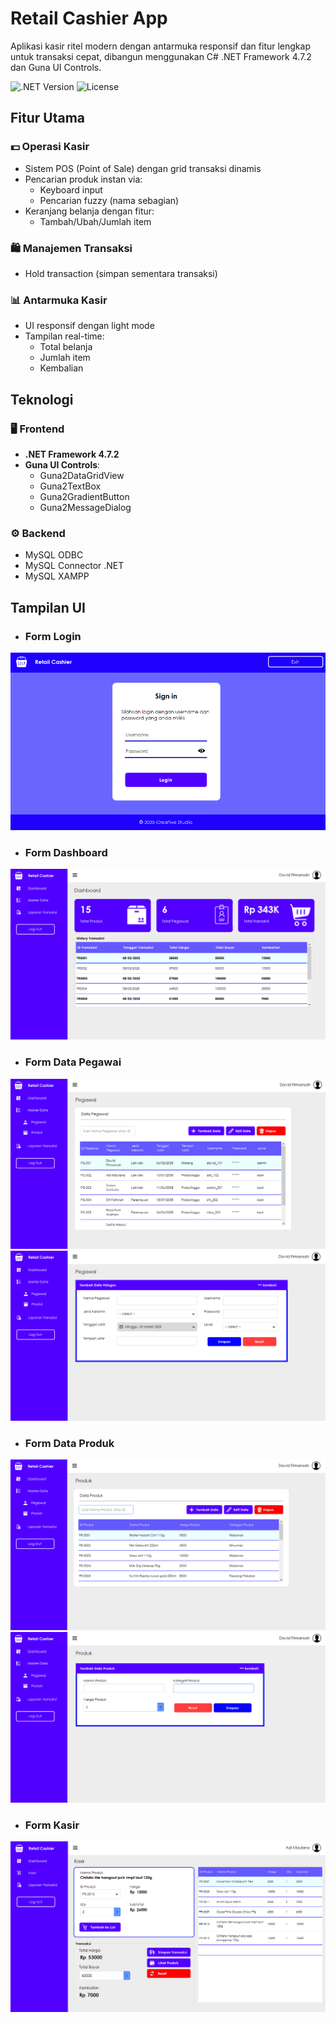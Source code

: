 # Retail Cashier App

Aplikasi kasir ritel modern dengan antarmuka responsif dan fitur lengkap untuk transaksi cepat, dibangun menggunakan C# .NET Framework 4.7.2 dan Guna UI Controls.

![.NET Version](https://img.shields.io/badge/.NET-6.0-purple)
![License](https://img.shields.io/badge/license-MIT-blue)

## Fitur Utama

### 💵 Operasi Kasir
- Sistem POS (Point of Sale) dengan grid transaksi dinamis
- Pencarian produk instan via:
  - Keyboard input
  - Pencarian fuzzy (nama sebagian)
- Keranjang belanja dengan fitur:
  - Tambah/Ubah/Jumlah item

### 🛍 Manajemen Transaksi
- Hold transaction (simpan sementara transaksi)

### 📊 Antarmuka Kasir
- UI responsif dengan light mode
- Tampilan real-time:
  - Total belanja
  - Jumlah item
  - Kembalian

## Teknologi

### 🖥 Frontend
- **.NET Framework 4.7.2**
- **Guna UI Controls**:
  - Guna2DataGridView
  - Guna2TextBox
  - Guna2GradientButton
  - Guna2MessageDialog

### ⚙ Backend
- MySQL ODBC
- MySQL Connector .NET
- MySQL XAMPP

## Tampilan UI

- ### Form Login
![login](https://github.com/AgaDawud/Retail-Management-App/blob/main/login.png)

- ### Form Dashboard
![Dash](https://github.com/AgaDawud/Retail-Management-App/blob/main/dash.png)

- ### Form Data Pegawai
![viewpegawai](https://github.com/AgaDawud/Retail-Management-App/blob/main/viewpegawai.png)
![formpegawai](https://github.com/AgaDawud/Retail-Management-App/blob/main/formpegawai.png)

- ### Form Data Produk
![viewproduk](https://github.com/AgaDawud/Retail-Management-App/blob/main/viewproduk.png)
![formpegawai](https://github.com/AgaDawud/Retail-Management-App/blob/main/formproduk.png)

- ### Form Kasir
![formkasir](https://github.com/AgaDawud/Retail-Management-App/blob/main/formkasir.png)
